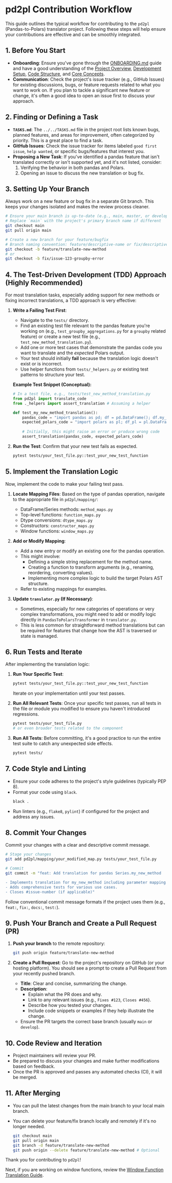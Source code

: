# pd2pl Contribution Workflow

This guide outlines the typical workflow for contributing to the `pd2pl` (Pandas-to-Polars) translator project. Following these steps will help ensure your contributions are effective and can be smoothly integrated.

## 1. Before You Start

*   **Onboarding**: Ensure you've gone through the [ONBOARDING.md](./ONBOARDING.md) guide and have a good understanding of the [Project Overview](./PROJECT_OVERVIEW.md), [Development Setup](./DEVELOPMENT_SETUP.md), [Code Structure](./CODE_STRUCTURE.md), and [Core Concepts](./CORE_CONCEPTS.md).
*   **Communication**: Check the project's issue tracker (e.g., GitHub Issues) for existing discussions, bugs, or feature requests related to what you want to work on. If you plan to tackle a significant new feature or change, it's often a good idea to open an issue first to discuss your approach.

## 2. Finding or Defining a Task

*   **`TASKS.md`**: The `../../TASKS.md` file in the project root lists known bugs, planned features, and areas for improvement, often categorized by priority. This is a great place to find a task.
*   **GitHub Issues**: Check the issue tracker for items labeled `good first issue`, `help wanted`, or specific bugs/features that interest you.
*   **Proposing a New Task**: If you've identified a pandas feature that isn't translated correctly or isn't supported yet, and it's not listed, consider:
    1.  Verifying the behavior in both pandas and Polars.
    2.  Opening an issue to discuss the new translation or bug fix.

## 3. Setting Up Your Branch

Always work on a new feature or bug fix in a separate Git branch. This keeps your changes isolated and makes the review process cleaner.

```bash
# Ensure your main branch is up-to-date (e.g., main, master, or develop)
# Replace `main` with the project's primary branch name if different
git checkout main
git pull origin main

# Create a new branch for your feature/bugfix
# Branch naming convention: feature/descriptive-name or fix/descriptive-name
git checkout -b feature/translate-new-method
# or
git checkout -b fix/issue-123-groupby-error
```

## 4. The Test-Driven Development (TDD) Approach (Highly Recommended)

For most translation tasks, especially adding support for new methods or fixing incorrect translations, a TDD approach is very effective:

1.  **Write a Failing Test First**: 
    *   Navigate to the `tests/` directory.
    *   Find an existing test file relevant to the pandas feature you're working on (e.g., `test_groupby_aggregations.py` for a `groupby` related feature) or create a new test file (e.g., `test_new_method_translation.py`).
    *   Add one or more test cases that demonstrate the pandas code you want to translate and the *expected* Polars output.
    *   Your test should initially **fail** because the translation logic doesn't exist or is incorrect.
    *   Use helper functions from `tests/_helpers.py` or existing test patterns to structure your test.

    **Example Test Snippet (Conceptual):**
    ```python
    # In a test file, e.g., tests/test_new_method_translation.py
    from pd2pl import translate_code
    from ._helpers import assert_translation # Assuming a helper

    def test_my_new_method_translation():
        pandas_code = "import pandas as pd; df = pd.DataFrame(); df.my_new_method(param='value')"
        expected_polars_code = "import polars as pl; df_pl = pl.DataFrame(); df_pl.equivalent_polars_method(polars_param='value')" # Fictional
        
        # Initially, this might raise an error or produce wrong code
        assert_translation(pandas_code, expected_polars_code)
    ```

2.  **Run the Test**: Confirm that your new test fails as expected.
    ```bash
    pytest tests/your_test_file.py::test_your_new_test_function
    ```

## 5. Implement the Translation Logic

Now, implement the code to make your failing test pass.

1.  **Locate Mapping Files**: Based on the type of pandas operation, navigate to the appropriate file in `pd2pl/mapping/`:
    *   DataFrame/Series methods: `method_maps.py`
    *   Top-level functions: `function_maps.py`
    *   Dtype conversions: `dtype_maps.py`
    *   Constructors: `constructor_maps.py`
    *   Window functions: `window_maps.py`

2.  **Add or Modify Mapping**: 
    *   Add a new entry or modify an existing one for the pandas operation.
    *   This might involve:
        *   Defining a simple string replacement for the method name.
        *   Creating a function to transform arguments (e.g., renaming, reordering, converting values).
        *   Implementing more complex logic to build the target Polars AST structure.
    *   Refer to existing mappings for examples.

3.  **Update `translator.py` (If Necessary)**: 
    *   Sometimes, especially for new categories of operations or very complex transformations, you might need to add or modify logic directly in `PandasToPolarsTransformer` in `translator.py`.
    *   This is less common for straightforward method translations but can be required for features that change how the AST is traversed or state is managed.

## 6. Run Tests and Iterate

After implementing the translation logic:

1.  **Run Your Specific Test**: 
    ```bash
    pytest tests/your_test_file.py::test_your_new_test_function
    ```
    Iterate on your implementation until your test passes.

2.  **Run All Relevant Tests**: Once your specific test passes, run all tests in the file or module you modified to ensure you haven't introduced regressions.
    ```bash
    pytest tests/your_test_file.py
    # or even broader tests related to the component
    ```

3.  **Run All Tests**: Before committing, it's a good practice to run the entire test suite to catch any unexpected side effects.
    ```bash
    pytest tests/
    ```

## 7. Code Style and Linting

*   Ensure your code adheres to the project's style guidelines (typically PEP 8).
*   Format your code using `black`.
    ```bash
    black .
    ```
*   Run linters (e.g., `flake8`, `pylint`) if configured for the project and address any issues.

## 8. Commit Your Changes

Commit your changes with a clear and descriptive commit message.

```bash
# Stage your changes
git add pd2pl/mapping/your_modified_map.py tests/your_test_file.py

# Commit
git commit -m "feat: Add translation for pandas Series.my_new_method

- Implements translation for my_new_method including parameter mapping.
- Adds comprehensive tests for various use cases.
- Closes #issue-number (if applicable)"
```

Follow conventional commit message formats if the project uses them (e.g., `feat:`, `fix:`, `docs:`, `test:`).

## 9. Push Your Branch and Create a Pull Request (PR)

1.  **Push your branch** to the remote repository:
    ```bash
    git push origin feature/translate-new-method
    ```

2.  **Create a Pull Request**: Go to the project's repository on GitHub (or your hosting platform). You should see a prompt to create a Pull Request from your recently pushed branch. 
    *   **Title**: Clear and concise, summarizing the change.
    *   **Description**: 
        *   Explain what the PR does and why.
        *   Link to any relevant issues (e.g., `Fixes #123`, `Closes #456`).
        *   Describe how you tested your changes.
        *   Include code snippets or examples if they help illustrate the change.
    *   Ensure the PR targets the correct base branch (usually `main` or `develop`).

## 10. Code Review and Iteration

*   Project maintainers will review your PR.
*   Be prepared to discuss your changes and make further modifications based on feedback.
*   Once the PR is approved and passes any automated checks (CI), it will be merged.

## 11. After Merging

*   You can pull the latest changes from the main branch to your local main branch.
*   You can delete your feature/fix branch locally and remotely if it's no longer needed.

    ```bash
    git checkout main
    git pull origin main
    git branch -d feature/translate-new-method
    git push origin --delete feature/translate-new-method # Optional
    ```

Thank you for contributing to `pd2pl`!

Next, if you are working on window functions, review the [Window Function Translation Guide](./WINDOW_FUNCTION_TRANSLATION.md). 